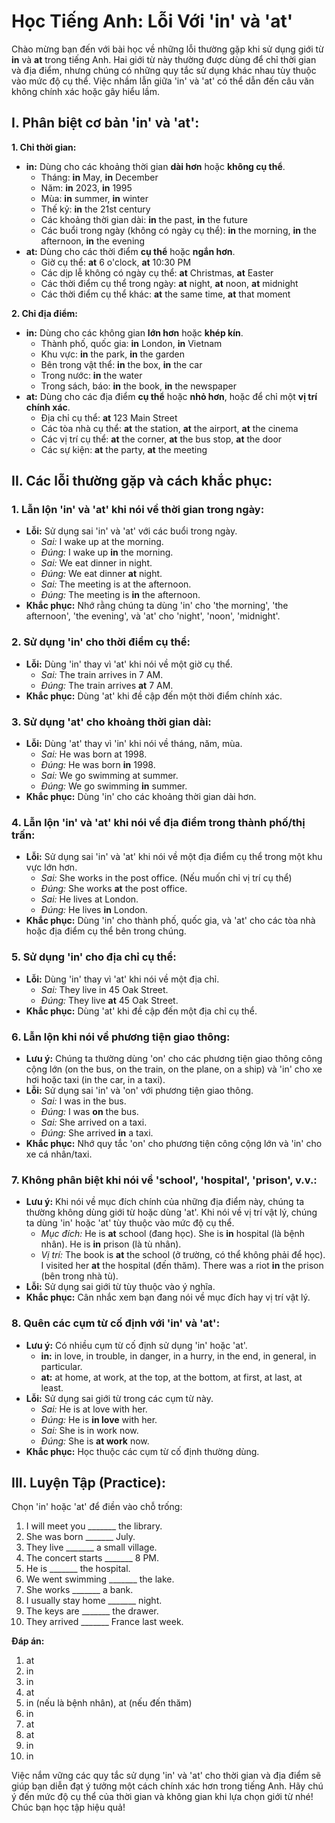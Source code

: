 # Học Tiếng Anh: Lỗi Với 'in' và 'at'

Chào mừng bạn đến với bài học về những lỗi thường gặp khi sử dụng giới từ **in** và **at** trong tiếng Anh. Hai giới từ này thường được dùng để chỉ thời gian và địa điểm, nhưng chúng có những quy tắc sử dụng khác nhau tùy thuộc vào mức độ cụ thể. Việc nhầm lẫn giữa 'in' và 'at' có thể dẫn đến câu văn không chính xác hoặc gây hiểu lầm.

## I. Phân biệt cơ bản 'in' và 'at':

**1. Chỉ thời gian:**

* **in:** Dùng cho các khoảng thời gian **dài hơn** hoặc **không cụ thể**.
    * Tháng: **in** May, **in** December
    * Năm: **in** 2023, **in** 1995
    * Mùa: **in** summer, **in** winter
    * Thế kỷ: **in** the 21st century
    * Các khoảng thời gian dài: **in** the past, **in** the future
    * Các buổi trong ngày (không có ngày cụ thể): **in** the morning, **in** the afternoon, **in** the evening
* **at:** Dùng cho các thời điểm **cụ thể** hoặc **ngắn hơn**.
    * Giờ cụ thể: **at** 6 o'clock, **at** 10:30 PM
    * Các dịp lễ không có ngày cụ thể: **at** Christmas, **at** Easter
    * Các thời điểm cụ thể trong ngày: **at** night, **at** noon, **at** midnight
    * Các thời điểm cụ thể khác: **at** the same time, **at** that moment

**2. Chỉ địa điểm:**

* **in:** Dùng cho các không gian **lớn hơn** hoặc **khép kín**.
    * Thành phố, quốc gia: **in** London, **in** Vietnam
    * Khu vực: **in** the park, **in** the garden
    * Bên trong vật thể: **in** the box, **in** the car
    * Trong nước: **in** the water
    * Trong sách, báo: **in** the book, **in** the newspaper
* **at:** Dùng cho các địa điểm **cụ thể** hoặc **nhỏ hơn**, hoặc để chỉ một **vị trí chính xác**.
    * Địa chỉ cụ thể: **at** 123 Main Street
    * Các tòa nhà cụ thể: **at** the station, **at** the airport, **at** the cinema
    * Các vị trí cụ thể: **at** the corner, **at** the bus stop, **at** the door
    * Các sự kiện: **at** the party, **at** the meeting

## II. Các lỗi thường gặp và cách khắc phục:

### 1. Lẫn lộn 'in' và 'at' khi nói về thời gian trong ngày:

* **Lỗi:** Sử dụng sai 'in' và 'at' với các buổi trong ngày.
    * *Sai:* I wake up at the morning.
    * *Đúng:* I wake up **in** the morning.
    * *Sai:* We eat dinner in night.
    * *Đúng:* We eat dinner **at** night.
    * *Sai:* The meeting is at the afternoon.
    * *Đúng:* The meeting is **in** the afternoon.
* **Khắc phục:** Nhớ rằng chúng ta dùng 'in' cho 'the morning', 'the afternoon', 'the evening', và 'at' cho 'night', 'noon', 'midnight'.

### 2. Sử dụng 'in' cho thời điểm cụ thể:

* **Lỗi:** Dùng 'in' thay vì 'at' khi nói về một giờ cụ thể.
    * *Sai:* The train arrives in 7 AM.
    * *Đúng:* The train arrives **at** 7 AM.
* **Khắc phục:** Dùng 'at' khi đề cập đến một thời điểm chính xác.

### 3. Sử dụng 'at' cho khoảng thời gian dài:

* **Lỗi:** Dùng 'at' thay vì 'in' khi nói về tháng, năm, mùa.
    * *Sai:* He was born at 1998.
    * *Đúng:* He was born **in** 1998.
    * *Sai:* We go swimming at summer.
    * *Đúng:* We go swimming **in** summer.
* **Khắc phục:** Dùng 'in' cho các khoảng thời gian dài hơn.

### 4. Lẫn lộn 'in' và 'at' khi nói về địa điểm trong thành phố/thị trấn:

* **Lỗi:** Sử dụng sai 'in' và 'at' khi nói về một địa điểm cụ thể trong một khu vực lớn hơn.
    * *Sai:* She works in the post office. (Nếu muốn chỉ vị trí cụ thể)
    * *Đúng:* She works **at** the post office.
    * *Sai:* He lives at London.
    * *Đúng:* He lives **in** London.
* **Khắc phục:** Dùng 'in' cho thành phố, quốc gia, và 'at' cho các tòa nhà hoặc địa điểm cụ thể bên trong chúng.

### 5. Sử dụng 'in' cho địa chỉ cụ thể:

* **Lỗi:** Dùng 'in' thay vì 'at' khi nói về một địa chỉ.
    * *Sai:* They live in 45 Oak Street.
    * *Đúng:* They live **at** 45 Oak Street.
* **Khắc phục:** Dùng 'at' khi đề cập đến một địa chỉ cụ thể.

### 6. Lẫn lộn khi nói về phương tiện giao thông:

* **Lưu ý:** Chúng ta thường dùng 'on' cho các phương tiện giao thông công cộng lớn (on the bus, on the train, on the plane, on a ship) và 'in' cho xe hơi hoặc taxi (in the car, in a taxi).
* **Lỗi:** Sử dụng sai 'in' và 'on' với phương tiện giao thông.
    * *Sai:* I was in the bus.
    * *Đúng:* I was **on** the bus.
    * *Sai:* She arrived on a taxi.
    * *Đúng:* She arrived **in** a taxi.
* **Khắc phục:** Nhớ quy tắc 'on' cho phương tiện công cộng lớn và 'in' cho xe cá nhân/taxi.

### 7. Không phân biệt khi nói về 'school', 'hospital', 'prison', v.v.:

* **Lưu ý:** Khi nói về mục đích chính của những địa điểm này, chúng ta thường không dùng giới từ hoặc dùng 'at'. Khi nói về vị trí vật lý, chúng ta dùng 'in' hoặc 'at' tùy thuộc vào mức độ cụ thể.
    * *Mục đích:* He is **at** school (đang học). She is **in** hospital (là bệnh nhân). He is **in** prison (là tù nhân).
    * *Vị trí:* The book is **at** the school (ở trường, có thể không phải để học). I visited her **at** the hospital (đến thăm). There was a riot **in** the prison (bên trong nhà tù).
* **Lỗi:** Sử dụng sai giới từ tùy thuộc vào ý nghĩa.
* **Khắc phục:** Cân nhắc xem bạn đang nói về mục đích hay vị trí vật lý.

### 8. Quên các cụm từ cố định với 'in' và 'at':

* **Lưu ý:** Có nhiều cụm từ cố định sử dụng 'in' hoặc 'at'.
    * **in:** in love, in trouble, in danger, in a hurry, in the end, in general, in particular.
    * **at:** at home, at work, at the top, at the bottom, at first, at last, at least.
* **Lỗi:** Sử dụng sai giới từ trong các cụm từ này.
    * *Sai:* He is at love with her.
    * *Đúng:* He is **in love** with her.
    * *Sai:* She is in work now.
    * *Đúng:* She is **at work** now.
* **Khắc phục:** Học thuộc các cụm từ cố định thường dùng.

## III. Luyện Tập (Practice):

Chọn 'in' hoặc 'at' để điền vào chỗ trống:

1.  I will meet you _______ the library.
2.  She was born _______ July.
3.  They live _______ a small village.
4.  The concert starts _______ 8 PM.
5.  He is _______ the hospital.
6.  We went swimming _______ the lake.
7.  She works _______ a bank.
8.  I usually stay home _______ night.
9.  The keys are _______ the drawer.
10. They arrived _______ France last week.

**Đáp án:**

1.  at
2.  in
3.  in
4.  at
5.  in (nếu là bệnh nhân), at (nếu đến thăm)
6.  in
7.  at
8.  at
9.  in
10. in

Việc nắm vững các quy tắc sử dụng 'in' và 'at' cho thời gian và địa điểm sẽ giúp bạn diễn đạt ý tưởng một cách chính xác hơn trong tiếng Anh. Hãy chú ý đến mức độ cụ thể của thời gian và không gian khi lựa chọn giới từ nhé! Chúc bạn học tập hiệu quả!